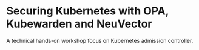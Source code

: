 # Securing Kubernetes with OPA, Kubewarden and NeuVector
A technical hands-on workshop focus on Kubernetes admission controller.

